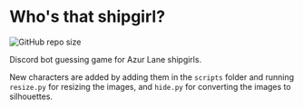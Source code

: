 # Who's that shipgirl?

![GitHub repo size](https://img.shields.io/github/repo-size/risbi0/Whos-that-shipgirl)

Discord bot guessing game for Azur Lane shipgirls.

New characters are added by adding them in the `scripts` folder and running `resize.py` for resizing the images, and `hide.py` for converting the images to silhouettes.
